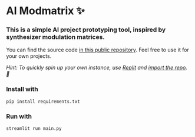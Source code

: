 # AI Modmatrix ✨
### This is a simple AI project prototyping tool, inspired by synthesizer modulation matrices.
You can find the source code [in this public repository](https://github.com/chris-ernst/modmatrix-ai). Feel free to use it for your own projects.

*Hint: To quickly spin up your own instance, use [Replit](https://replit.com/) and [import the repo](https://docs.replit.com/programming-ide/using-git-on-replit/import-repository). 🚀*

### Install with
```
pip install requirements.txt
```

### Run with
```
streamlit run main.py
```